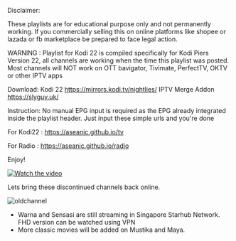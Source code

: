 Disclaimer:

These playlists are for educational purpose only and not permanently working. If you commercially selling this on online platforms like shopee or lazada or fb marketplace be prepared to face legal action.

WARNING : Playlist for Kodi 22 is compiled specifically for Kodi Piers Version 22, all channels are working when the time this playlist was posted. Most channels will NOT work on OTT bavigator, Tivimate, PerfectTV, OKTV or other IPTV apps 

Download:
Kodi 22 https://mirrors.kodi.tv/nightlies/
IPTV Merge Addon https://slyguy.uk/

Instruction:
No manual EPG input is required as the EPG already integrated inside the playlist header. Just input these simple urls and you're done 

For Kodi22 : https://aseanic.github.io/tv

For Radio : https://aseanic.github.io/radio

Enjoy!

[![Watch the video](https://pictr.com/images/2024/07/23/xxc6wg.jpg)](https://cdntube2.b-cdn.net/mp4/f1ad321fb29d87053d61bbe12a76eaae34695372.mp4)

Lets bring these discontinued channels back online.

![oldchannel](https://github.com/user-attachments/assets/49f12b62-5633-4b6e-a588-814c8d97083f)
* Warna and Sensasi are still streaming in Singapore Starhub Network. FHD version can be watched using VPN
* More classic movies will be added on Mustika and Maya.  

